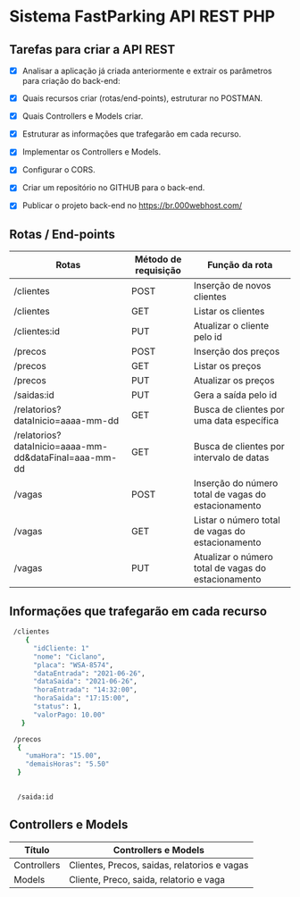 # Sistema FastParking API REST PHP
 
 
## Tarefas para criar a API REST

- [x] Analisar a aplicação já criada anteriormente e extrair os parâmetros para criação do back-end:
- [x] Quais recursos criar (rotas/end-points), estruturar no POSTMAN.
- [x] Quais Controllers e Models criar.
- [x] Estruturar as informações que trafegarão em cada recurso.
- [x] Implementar os Controllers e Models.
- [X] Configurar o CORS.
- [X] Criar um repositório no GITHUB para o back-end. 
- [X] Publicar o projeto back-end no https://br.000webhost.com/


## Rotas / End-points
**Rotas**              | **Método de requisição**    |**Função da rota**
-----------            |-------------                |---------  
/clientes              | POST                        |Inserção de novos clientes
/clientes              | GET                         |Listar os clientes
/clientes:id           | PUT                         |Atualizar o cliente pelo id
/precos                | POST                        |Inserção dos preços
/precos                | GET                         |Listar os preços
/precos                | PUT                         |Atualizar os preços
/saidas:id             | PUT                         |Gera a saída pelo id
/relatorios?dataInicio=aaaa-mm-dd  | GET             |Busca de clientes por uma data específica
/relatorios?dataInicio=aaaa-mm-dd&dataFinal=aaa-mm-dd  | GET    |Busca de clientes por intervalo de datas
/vagas                 | POST                        |Inserção do número total de vagas do estacionamento
/vagas                 | GET                         |Listar o número total de vagas do estacionamento
/vagas                 | PUT                         |Atualizar o número total de vagas do estacionamento




## Informações que trafegarão em cada recurso
``` bash
 /clientes
    {
      "idCliente: 1"
      "nome": "Ciclano",
      "placa": "WSA-8574",
      "dataEntrada": "2021-06-26",
      "dataSaida": "2021-06-26",
      "horaEntrada": "14:32:00",
      "horaSaida": "17:15:00",
      "status": 1,
      "valorPago: 10.00"
   }
```

``` bash
 /precos
  {
    "umaHora": "15.00",
    "demaisHoras": "5.50"
  }
  
```
``` bash
  /saida:id
```

## Controllers e Models
**Título**          | Controllers e Models             
--------------------|-                                           
Controllers          | Clientes, Precos, saidas, relatorios e vagas                           
Models               | Cliente, Preco, saida, relatorio e vaga                            

